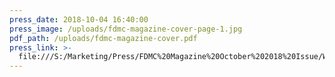 ```yaml
---
press_date: 2018-10-04 16:40:00
press_image: /uploads/fdmc-magazine-cover-page-1.jpg
pdf_path: /uploads/fdmc-magazine-cover.pdf
press_link: >-
  file:///S:/Marketing/Press/FDMC%20Magazine%20October%202018%20Issue/Woodworking%20Network/Article%20Webpage.html
---
```


